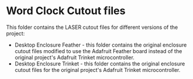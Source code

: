 # Word Clock Cutout files

This folder contains the LASER cutout files for different versions of the project:

* Desktop Enclosure Feather - this folder contains the original enclosure cutout files modified to use the Adafruit Feather board instead of the original project's Adafruit Trinket microcontroller.
* Desktop Enclosure Trinket - this folder contains the original enclosure cutout files for the original project's Adafruit Trinket microcontroller.